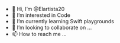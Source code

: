 - 👋 Hi, I’m @Elartista20
- 👀 I’m interested in Code 
- 🌱 I’m currently learning Swift playgrounds 
- 💞️ I’m looking to collaborate on ...
- 📫 How to reach me ...

<!---
Elartista20/Elartista20 is a ✨ special ✨ repository because its `README.md` (this file) appears on your GitHub profile.
You can click the Preview link to take a look at your changes.
--->
